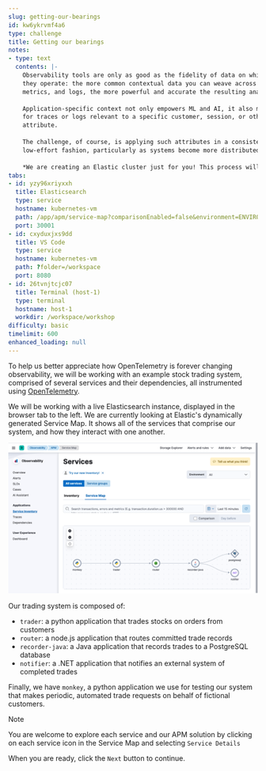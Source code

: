 ```yaml
---
slug: getting-our-bearings
id: kw6ykrvmf4a6
type: challenge
title: Getting our bearings
notes:
- type: text
  contents: |-
    Observability tools are only as good as the fidelity of data on which
    they operate: the more common contextual data you can weave across your traces,
    metrics, and logs, the more powerful and accurate the resulting analysis.

    Application-specific context not only empowers ML and AI, it also makes it possible to quickly search
    for traces or logs relevant to a specific customer, session, or other market-specific
    attribute.

    The challenge, of course, is applying such attributes in a consistent,
    low-effort fashion, particularly as systems become more distributed and complex.

    *We are creating an Elastic cluster just for you! This process will take 2 to 3 minutes. When the  `Start` bottom appears in the bottom-right, click it to get started!*
tabs:
- id: yzy96xriyxxh
  title: Elasticsearch
  type: service
  hostname: kubernetes-vm
  path: /app/apm/service-map?comparisonEnabled=false&environment=ENVIRONMENT_ALL&rangeFrom=now-15m&rangeTo=now
  port: 30001
- id: cxyduxjxs9dd
  title: VS Code
  type: service
  hostname: kubernetes-vm
  path: ?folder=/workspace
  port: 8080
- id: 26tvnjtcjc07
  title: Terminal (host-1)
  type: terminal
  hostname: host-1
  workdir: /workspace/workshop
difficulty: basic
timelimit: 600
enhanced_loading: null
---
```

To help us better appreciate how OpenTelemetry is forever changing observability, we will be working with an example stock trading system, comprised of several services and their dependencies, all instrumented using [OpenTelemetry](https://opentelemetry.io).

We will be working with a live Elasticsearch instance, displayed in the browser tab to the left. We are currently looking at Elastic's dynamically generated Service Map. It shows all of the services that comprise our system, and how they interact with one another.

![service-map.png](../assets/service-map.png)

Our trading system is composed of:
* `trader`: a python application that trades stocks on orders from customers
* `router`: a node.js application that routes committed trade records
* `recorder-java`: a Java application that records trades to a PostgreSQL database
* `notifier`: a .NET application that notifies an external system of completed trades

Finally, we have `monkey`, a python application we use for testing our system that makes periodic, automated trade requests on behalf of fictional customers.

> [!NOTE]
> You are welcome to explore each service and our APM solution by clicking on each service icon in the Service Map and selecting `Service Details`

When you are ready, click the `Next` button to continue.